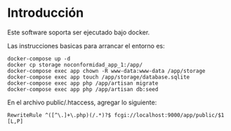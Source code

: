 #  Introducción

Este software soporta ser ejecutado bajo docker.

Las instrucciones basicas para arrancar el entorno es:

```
docker-compose up -d
docker cp storage noconformidad_app_1:/app/
docker-compose exec app chown -R www-data:www-data /app/storage
docker-compose exec app touch /app/storage/database.sqlite
docker-compose exec app php /app/artisan migrate
docker-compose exec app php /app/artisan db:seed
```

En el archivo public/.htaccess, agregar lo siguiente:

```
RewriteRule ^([^\.]+\.php)(/.*)?$ fcgi://localhost:9000/app/public/$1 [L,P]
```

